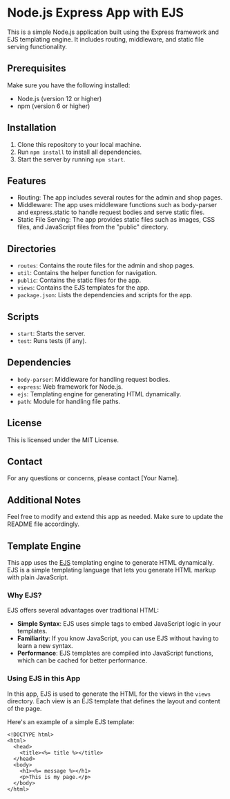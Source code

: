 ﻿# Node.js Express App with EJS

This is a simple Node.js application built using the Express framework and EJS templating engine. It includes routing, middleware, and static file serving functionality.

## Prerequisites

Make sure you have the following installed:

- Node.js (version 12 or higher)
- npm (version 6 or higher)

## Installation

1. Clone this repository to your local machine.
2. Run `npm install` to install all dependencies.
3. Start the server by running `npm start`.

## Features

- Routing: The app includes several routes for the admin and shop pages.
- Middleware: The app uses middleware functions such as body-parser and express.static to handle request bodies and serve static files.
- Static File Serving: The app provides static files such as images, CSS files, and JavaScript files from the "public" directory.

## Directories

- `routes`: Contains the route files for the admin and shop pages.
- `util`: Contains the helper function for navigation.
- `public`: Contains the static files for the app.
- `views`: Contains the EJS templates for the app.
- `package.json`: Lists the dependencies and scripts for the app.

## Scripts

- `start`: Starts the server.
- `test`: Runs tests (if any).

## Dependencies

- `body-parser`: Middleware for handling request bodies.
- `express`: Web framework for Node.js.
- `ejs`: Templating engine for generating HTML dynamically.
- `path`: Module for handling file paths.

## License

This is licensed under the MIT License.

## Contact

For any questions or concerns, please contact [Your Name].

## Additional Notes

Feel free to modify and extend this app as needed. Make sure to update the README file accordingly.

## Template Engine

This app uses the [EJS](https://ejs.co/) templating engine to generate HTML dynamically. EJS is a simple templating language that lets you generate HTML markup with plain JavaScript.

### Why EJS?

EJS offers several advantages over traditional HTML:

- **Simple Syntax**: EJS uses simple tags to embed JavaScript logic in your templates.
- **Familiarity**: If you know JavaScript, you can use EJS without having to learn a new syntax.
- **Performance**: EJS templates are compiled into JavaScript functions, which can be cached for better performance.

### Using EJS in this App

In this app, EJS is used to generate the HTML for the views in the `views` directory. Each view is an EJS template that defines the layout and content of the page.

Here's an example of a simple EJS template:

```ejs
<!DOCTYPE html>
<html>
  <head>
    <title><%= title %></title>
  </head>
  <body>
    <h1><%= message %></h1>
    <p>This is my page.</p>
  </body>
</html>
```
